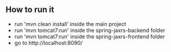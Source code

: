 ## How to run it
* run 'mvn clean install' inside the main project
* run 'mvn tomcat7:run' inside the spring-jaxrs-backend folder
* run 'mvn tomcat7:run' inside the spring-jaxrs-frontend folder
* go to http://localhost:8090/